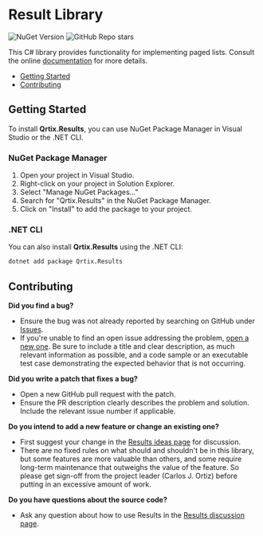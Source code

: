 # Result Library

![NuGet Version](https://img.shields.io/nuget/v/Qrtix.Results?logo=nuget)
![GitHub Repo stars](https://img.shields.io/github/stars/Q-rtix/Results?style=flat&logo=github)

This C# library provides functionality for implementing paged lists.
Consult the online [documentation](https://q-rtix.github.io/Results/) for more details.

- [Getting Started](#getting-started)
- [Contributing](#contributing)

## Getting Started

To install **Qrtix.Results**, you can use NuGet Package Manager in Visual Studio or the .NET CLI.

### NuGet Package Manager

1. Open your project in Visual Studio.
2. Right-click on your project in Solution Explorer.
3. Select "Manage NuGet Packages..."
4. Search for "Qrtix.Results" in the NuGet Package Manager.
5. Click on "Install" to add the package to your project.

### .NET CLI

You can also install **Qrtix.Results** using the .NET CLI:

```sh
dotnet add package Qrtix.Results
```

## Contributing

**Did you find a bug?**

- Ensure the bug was not already reported by searching on GitHub
  under [Issues](https://github.com/q-rtix/Results/issues).
- If you're unable to find an open issue addressing the
  problem, [open a new one](https://github.com/q-rtix/Results/issues/new). Be sure to include a title and clear
  description, as much relevant information as possible, and a code sample or an executable test case demonstrating the
  expected behavior that is not occurring.

**Did you write a patch that fixes a bug?**

- Open a new GitHub pull request with the patch.
- Ensure the PR description clearly describes the problem and solution. Include the relevant issue number if applicable.

**Do you intend to add a new feature or change an existing one?**

- First suggest your change in the [Results ideas page](https://github.com/q-rtix/Results/discussions/categories/ideas)
  for discussion.
- There are no fixed rules on what should and shouldn't be in this library, but some features are more valuable than
  others, and some require long-term maintenance that outweighs the value of the feature. So please get sign-off from
  the
  project leader (Carlos J. Ortiz) before putting in an excessive amount of work.

**Do you have questions about the source code?**

- Ask any question about how to use Results in
  the [Results discussion page](https://github.com/q-rtix/Results/discussions/new?category=q-a).

